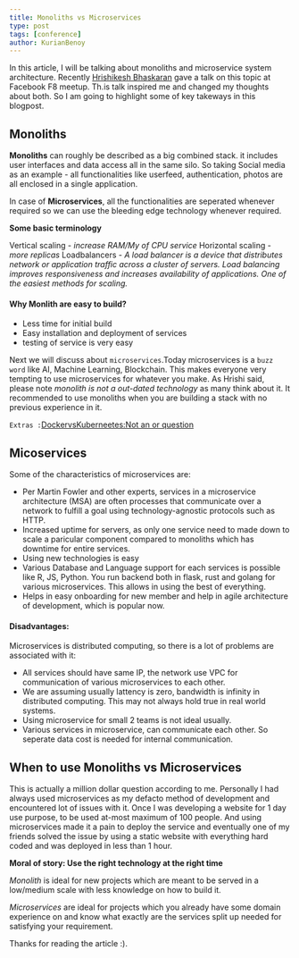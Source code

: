 ```yaml
---
title: Monoliths vs Microservices
type: post
tags: [conference]
author: KurianBenoy
---
```


In this article, I will be talking about monoliths and microservice system
architecture. Recently [Hrishikesh Bhaskaran](https://twitter.com/_stultus) gave
a talk on this topic at Facebook F8 meetup. Th.is talk inspired me and changed my
thoughts about both. So I am going to highlight some of key takeways in this
blogpost.

## Monoliths

**Monoliths** can roughly be described as a big combined stack. it includes user interfaces and data access all in the same silo. So taking  Social media as an example -  all functionalities like userfeed, authentication, photos are all enclosed in a
single application.

In case of **Microservices**, all the functionalities are seperated whenever
required so we can use the  bleeding edge technology whenever required.

**Some basic terminology**

Vertical scaling - *increase RAM/My of CPU service*
Horizontal scaling - *more replicas*
Loadbalancers - *A load balancer is a device that distributes network
or application traffic across a cluster of servers. Load balancing improves
responsiveness and increases availability of applications. One of the 
easiest methods for scaling.*


#### Why Monlith are easy to build?

- Less time for initial build
- Easy installation and deployment of services
- testing of service is very easy

Next we will discuss about `microservices`.Today microservices is a `buzz word` like AI, Machine Learning, Blockchain. This makes everyone very tempting to use microservices for whatever you make. As Hrishi said, please note *monolith is not a
out-dated technology* as many think about it. It  recommended to use
monoliths when you are building a stack with no previous experience in it.

`Extras :`[DockervsKuberneetes:Not an or
question](https://www.youtube.com/watch?v=2vMEQ5zs1ko)

## Micoservices

Some of the characteristics of microservices are:

- Per Martin Fowler and other experts, services in a microservice architecture
  (MSA) are often processes that communicate over a network to fulfill a goal
  using technology-agnostic protocols such as HTTP.
- Increased  uptime for servers, as only one service need to made down to scale
  a paricular component compared to monoliths which has downtime for entire
  services.
- Using new technologies is easy
- Various Database and Language support for each services is possible like R,
  JS, Python. You run backend both in flask, rust and golang for various
  microservices. This allows in using the best of everything.
- Helps in easy onboarding for new member and help in agile architecture of
  development, which is popular now.

#### Disadvantages:

 Microservices is  distributed computing, so there is a lot of problems are
 associated with it:
- All services should have same IP, the network use VPC for communication of
  various  microservices to each other.
- We are assuming usually lattency is zero, bandwidth is infinity in distributed computing. This may not always hold true in real world systems.
- Using microservice for small 2 teams is not ideal usually.
- Various services in microservice, can communicate each other. So seperate data cost is needed for internal communication.

 

## When to use Monoliths vs Microservices

This is actually a million dollar question according to me. Personally I had
 always used microservices as my defacto method of development and encountered
 lot of issues with it. Once I was developing a website for 1 day use purpose,
 to be used at-most maximum of 100 people. And using microservices made it a
 pain to deploy the service and eventually one of my friends solved the issue by
 using a static website with everything hard coded and was deployed in less than
 1 hour.

**Moral of story: Use the right technology at the right time**

*Monolith* is ideal for new projects which are meant to be served in a
low/medium scale with less knowledge on how to build it. 


*Microservices* are ideal for projects which you already have some domain
experience on and know what exactly are the services split up needed for
satisfying your requirement.


Thanks for reading the article :).

